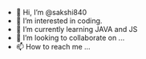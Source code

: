 - 👋 Hi, I’m @sakshi840
- 👀 I’m interested in coding.
- 🌱 I’m currently learning JAVA and JS
- 💞️ I’m looking to collaborate on ...
- 📫 How to reach me ...

<!---
sakshi840/sakshi840 is a ✨ special ✨ repository because its `README.md` (this file) appears on your GitHub profile.
You can click the Preview link to take a look at your changes.
--->
